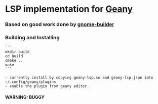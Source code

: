 # LSP implementation for [Geany](https://geany.org)

### Based on good work done by [gnome-builder](https://gitlab.gnome.org/GNOME/gnome-builder)

### Building and Installing
    ```
    mkdir build
    cd build
    cmake ..
    make
    ```

    - currently install by copying geany-lsp.so and geany-lsp.json into ~/.config/geany/plugins
    - enable the plugin from geany editor.



#### WARNING: BUGGY
